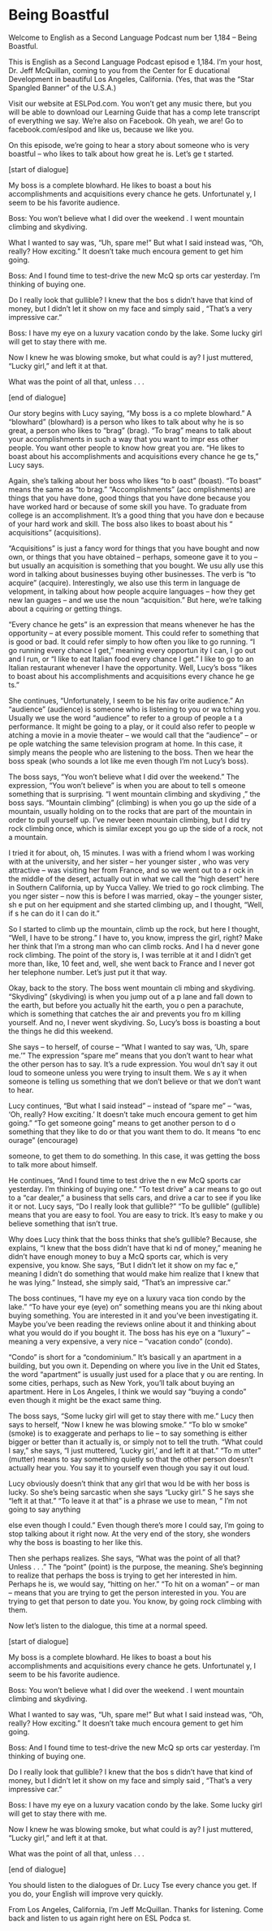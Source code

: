 # Being Boastful

Welcome to English as a Second Language Podcast num ber 1,184 – Being Boastful.

This is English as a Second Language Podcast episod e 1,184. I’m your host, Dr. Jeff McQuillan, coming to you from the Center for E ducational Development in beautiful Los Angeles, California. (Yes, that was the “Star Spangled Banner” of the U.S.A.)

Visit our website at ESLPod.com. You won’t get any music there, but you will be able to download our Learning Guide that has a comp lete transcript of everything we say. We’re also on Facebook. Oh yeah, we are! Go  to facebook.com/eslpod and like us, because we like you.

On this episode, we’re going to hear a story about someone who is very boastful – who likes to talk about how great he is. Let’s ge t started.

[start of dialogue]

My boss is a complete blowhard. He likes to boast a bout his accomplishments and acquisitions every chance he gets. Unfortunatel y, I seem to be his favorite audience.

Boss: You won’t believe what I did over the weekend . I went mountain climbing and skydiving.

What I wanted to say was, “Uh, spare me!” But what I said instead was, “Oh, really? How exciting.” It doesn’t take much encoura gement to get him going.

Boss: And I found time to test-drive the new McQ sp orts car yesterday. I’m thinking of buying one.

Do I really look that gullible? I knew that the bos s didn’t have that kind of money, but I didn’t let it show on my face and simply said , “That’s a very impressive car.”

Boss: I have my eye on a luxury vacation condo by the lake. Some lucky girl will get to stay there with me.

Now I knew he was blowing smoke, but what could is ay? I just muttered, “Lucky girl,” and left it at that.

What was the point of all that, unless . . .

[end of dialogue]

Our story begins with Lucy saying, “My boss is a co mplete blowhard.” A “blowhard” (blowhard) is a person who likes to talk  about why he is so great, a person who likes to “brag” (brag). “To brag” means to talk about your accomplishments in such a way that you want to impr ess other people. You want other people to know how great you are. “He likes to boast about his accomplishments and acquisitions every chance he ge ts,” Lucy says.

Again, she’s talking about her boss who likes “to b oast” (boast). “To boast” means the same as “to brag.” “Accomplishments” (acc omplishments) are things that you have done, good things that you have done because you have worked hard or because of some skill you have. To graduate  from college is an accomplishment. It’s a good thing that you have don e because of your hard work and skill. The boss also likes to boast about his “ acquisitions” (acquisitions).

“Acquisitions” is just a fancy word for things that  you have bought and now own, or things that you have obtained – perhaps, someone  gave it to you – but usually an acquisition is something that you bought. We usu ally use this word in talking about businesses buying other businesses. The verb is “to acquire” (acquire). Interestingly, we also use this term in language de velopment, in talking about how people acquire languages – how they get new lan guages – and we use the noun “acquisition.” But here, we’re talking about a cquiring or getting things.

“Every chance he gets” is an expression that means whenever he has the opportunity – at every possible moment. This could refer to something that is good or bad. It could refer simply to how often you  like to go running. “I go running every chance I get,” meaning every opportun ity I can, I go out and I run, or “I like to eat Italian food every chance I get.”  I like to go to an Italian restaurant whenever I have the opportunity. Well, Lucy’s boss “likes to boast about his accomplishments and acquisitions every chance he ge ts.”

She continues, “Unfortunately, I seem to be his fav orite audience.” An “audience” (audience) is someone who is listening to you or wa tching you. Usually we use the word “audience” to refer to a group of people a t a performance. It might be going to a play, or it could also refer to people w atching a movie in a movie theater – we would call that the “audience” – or pe ople watching the same television program at home. In this case, it simply  means the people who are listening to the boss. Then we hear the boss speak (who sounds a lot like me even though I’m not Lucy’s boss).

 The boss says, “You won’t believe what I did over the weekend.” The expression, “You won’t believe” is when you are about to tell s omeone something that is surprising. “I went mountain climbing and skydiving ,” the boss says. “Mountain climbing” (climbing) is when you go up the side of a mountain, usually holding on to the rocks that are part of the mountain in order  to pull yourself up. I’ve never been mountain climbing, but I did try rock climbing  once, which is similar except you go up the side of a rock, not a mountain.

I tried it for about, oh, 15 minutes. I was with a friend whom I was working with at the university, and her sister – her younger sister , who was very attractive – was visiting her from France, and so we went out to a r ock in the middle of the desert, actually out in what we call the “high desert” here  in Southern California, up by Yucca Valley. We tried to go rock climbing. The you nger sister – now this is before I was married, okay – the younger sister, sh e put on her equipment and she started climbing up, and I thought, “Well, if s he can do it I can do it.”

So I started to climb up the mountain, climb up the  rock, but here I thought, “Well, I have to be strong.” I have to, you know, impress the girl, right? Make her think that I’m a strong man who can climb rocks. And I ha d never gone rock climbing. The point of the story is, I was terrible at it and  I didn’t get more than, like, 10 feet and, well, she went back to France and I never got her telephone number. Let’s just put it that way.

Okay, back to the story. The boss went mountain cli mbing and skydiving. “Skydiving” (skydiving) is when you jump out of a p lane and fall down to the earth, but before you actually hit the earth, you o pen a parachute, which is something that catches the air and prevents you fro m killing yourself. And no, I never went skydiving. So, Lucy’s boss is boasting a bout the things he did this weekend.

She says – to herself, of course – “What I wanted to say was, ‘Uh, spare me.’” The expression “spare me” means that you don’t want  to hear what the other person has to say. It’s a rude expression. You woul dn’t say it out loud to someone unless you were trying to insult them. We s ay it when someone is telling us something that we don’t believe or that we don’t want to hear.

Lucy continues, “But what I said instead” – instead  of “spare me” – “was, ‘Oh, really? How exciting.’ It doesn’t take much encoura gement to get him going.” “To get someone going” means to get another person to d o something that they like to do or that you want them to do. It means “to enc ourage” (encourage)

someone, to get them to do something. In this case,  it was getting the boss to talk more about himself.

He continues, “And I found time to test drive the n ew McQ sports car yesterday. I’m thinking of buying one.” “To test drive” a car means to go out to a “car dealer,” a business that sells cars, and drive a car to see if you like it or not. Lucy says, “Do I really look that gullible?” “To be gullible” (gullible) means that you are easy to fool. You are easy to trick. It’s easy to make y ou believe something that isn’t true.

Why does Lucy think that the boss thinks that she’s  gullible? Because, she explains, “I knew that the boss didn’t have that ki nd of money,” meaning he didn’t have enough money to buy a McQ sports car, which is  very expensive, you know. She says, “But I didn’t let it show on my fac e,” meaning I didn’t do something that would make him realize that I knew that he was lying.” Instead, she simply said, “That’s an impressive car.”

The boss continues, “I have my eye on a luxury vaca tion condo by the lake.” “To have your eye (eye) on” something means you are thi nking about buying something. You are interested in it and you’ve been  investigating it. Maybe you’ve been reading the reviews online about it and  thinking about what you would do if you bought it. The boss has his eye on a “luxury” – meaning a very expensive, a very nice – “vacation condo” (condo).

“Condo” is short for a “condominium.” It’s basicall y an apartment in a building, but you own it. Depending on where you live in the Unit ed States, the word “apartment” is usually just used for a place that y ou are renting. In some cities, perhaps, such as New York, you’ll talk about buying  an apartment. Here in Los Angeles, I think we would say “buying a condo” even  though it might be the exact same thing.

The boss says, “Some lucky girl will get to stay there with me.” Lucy then says to herself, “Now I knew he was blowing smoke.” “To blo w smoke” (smoke) is to exaggerate and perhaps to lie – to say something is  either bigger or better than it actually is, or simply not to tell the truth. “What  could I say,” she says, “I just muttered, ‘Lucky girl,’ and left it at that.” “To m utter” (mutter) means to say something quietly so that the other person doesn’t actually hear you. You say it to yourself even though you say it out loud.

Lucy obviously doesn’t think that any girl that wou ld be with her boss is lucky. So she’s being sarcastic when she says “Lucky girl.” S he says she “left it at that.” “To leave it at that” is a phrase we use to mean, “ I’m not going to say anything

else even though I could.” Even though there’s more  I could say, I’m going to stop talking about it right now. At the very end of  the story, she wonders why the boss is boasting to her like this.

Then she perhaps realizes. She says, “What was the point of all that? Unless . . .” The “point” (point) is the purpose, the meaning.  She’s beginning to realize that perhaps the boss is trying to get her interested in  him. Perhaps he is, we would say, “hitting on her.” “To hit on a woman” – or man  – means that you are trying to get the person interested in you. You are trying to  get that person to date you. You know, by going rock climbing with them.

Now let’s listen to the dialogue, this time at a normal speed.

[start of dialogue]

My boss is a complete blowhard. He likes to boast a bout his accomplishments and acquisitions every chance he gets. Unfortunatel y, I seem to be his favorite audience.

Boss: You won’t believe what I did over the weekend . I went mountain climbing and skydiving.

What I wanted to say was, “Uh, spare me!” But what I said instead was, “Oh, really? How exciting.” It doesn’t take much encoura gement to get him going.

Boss: And I found time to test-drive the new McQ sp orts car yesterday. I’m thinking of buying one.

Do I really look that gullible? I knew that the bos s didn’t have that kind of money, but I didn’t let it show on my face and simply said , “That’s a very impressive car.”

Boss: I have my eye on a luxury vacation condo by the lake. Some lucky girl will get to stay there with me.

Now I knew he was blowing smoke, but what could is ay? I just muttered, “Lucky girl,” and left it at that.

What was the point of all that, unless . . .

[end of dialogue]

 You should listen to the dialogues of Dr. Lucy Tse every chance you get. If you do, your English will improve very quickly.

From Los Angeles, California, I’m Jeff McQuillan. Thanks for listening. Come back and listen to us again right here on ESL Podca st.


